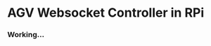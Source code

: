 # AGV Websocket Controller in RPi

### Working...

<!-- TODO: Write the instruction for raspberry pi 3b+/4 setup -->